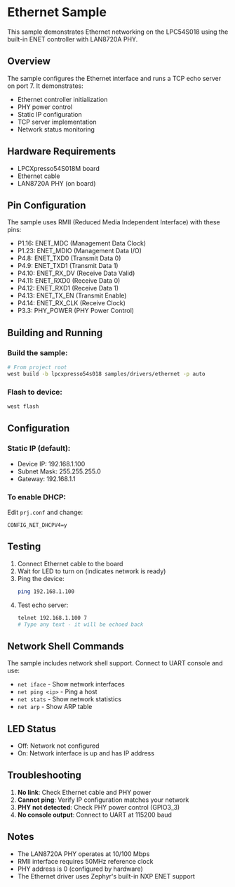 # Ethernet Sample

This sample demonstrates Ethernet networking on the LPC54S018 using the built-in
ENET controller with LAN8720A PHY.

## Overview

The sample configures the Ethernet interface and runs a TCP echo server on port 7.
It demonstrates:
- Ethernet controller initialization
- PHY power control
- Static IP configuration
- TCP server implementation
- Network status monitoring

## Hardware Requirements

- LPCXpresso54S018M board
- Ethernet cable
- LAN8720A PHY (on board)

## Pin Configuration

The sample uses RMII (Reduced Media Independent Interface) with these pins:
- P1.16: ENET_MDC (Management Data Clock)
- P1.23: ENET_MDIO (Management Data I/O)
- P4.8: ENET_TXD0 (Transmit Data 0)
- P4.9: ENET_TXD1 (Transmit Data 1)
- P4.10: ENET_RX_DV (Receive Data Valid)
- P4.11: ENET_RXD0 (Receive Data 0)
- P4.12: ENET_RXD1 (Receive Data 1)
- P4.13: ENET_TX_EN (Transmit Enable)
- P4.14: ENET_RX_CLK (Receive Clock)
- P3.3: PHY_POWER (PHY Power Control)

## Building and Running

### Build the sample:
```bash
# From project root
west build -b lpcxpresso54s018 samples/drivers/ethernet -p auto
```

### Flash to device:
```bash
west flash
```

## Configuration

### Static IP (default):
- Device IP: 192.168.1.100
- Subnet Mask: 255.255.255.0
- Gateway: 192.168.1.1

### To enable DHCP:
Edit `prj.conf` and change:
```
CONFIG_NET_DHCPV4=y
```

## Testing

1. Connect Ethernet cable to the board
2. Wait for LED to turn on (indicates network is ready)
3. Ping the device:
   ```bash
   ping 192.168.1.100
   ```
4. Test echo server:
   ```bash
   telnet 192.168.1.100 7
   # Type any text - it will be echoed back
   ```

## Network Shell Commands

The sample includes network shell support. Connect to UART console and use:
- `net iface` - Show network interfaces
- `net ping <ip>` - Ping a host
- `net stats` - Show network statistics
- `net arp` - Show ARP table

## LED Status

- Off: Network not configured
- On: Network interface is up and has IP address

## Troubleshooting

1. **No link**: Check Ethernet cable and PHY power
2. **Cannot ping**: Verify IP configuration matches your network
3. **PHY not detected**: Check PHY power control (GPIO3_3)
4. **No console output**: Connect to UART at 115200 baud

## Notes

- The LAN8720A PHY operates at 10/100 Mbps
- RMII interface requires 50MHz reference clock
- PHY address is 0 (configured by hardware)
- The Ethernet driver uses Zephyr's built-in NXP ENET support